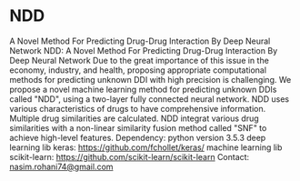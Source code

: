 # NDD
A Novel Method For Predicting Drug-Drug Interaction By Deep Neural Network
 NDD: A Novel Method For Predicting Drug-Drug Interaction By Deep Neural Network Due to the great importance of this issue in the economy, industry, and health, proposing appropriate computational methods for predicting unknown DDI with high precision is challenging. We propose a novel machine learning method for predicting unknown DDIs called "NDD", using a two-layer fully connected neural network. NDD uses various characteristics of drugs to have comprehensive information. Multiple drug similarities are calculated. NDD integrat various drug similarities with a non-linear similarity fusion method called "SNF" to achieve high-level features. Dependency: python version 3.5.3 deep learning lib keras: https://github.com/fchollet/keras/ machine learning lib scikit-learn: https://github.com/scikit-learn/scikit-learn Contact: nasim.rohani74@gmail.com
